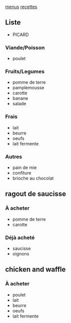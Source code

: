 [menus](/menu.html)
[recettes](/recipe.html)

## Liste
+ PICARD
### Viande/Poisson
- poulet
### Fruits/Legumes
- pomme de terre
- pamplemousse
- carotte
- banane
- salade
### Frais
- lait
- beurre
- oeufs
- lait fermente
### Autres
- pain de mie
- confiture
- brioche au chocolat

## ragout de saucisse
### À acheter
- pomme de terre
- carotte
### Déjà acheté 
- saucisse
- oignons

## chicken and waffle
### À acheter
- poulet
- lait
- beurre
- oeufs
- lait fermente
